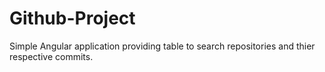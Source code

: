 # Github-Project
Simple Angular application providing table to search repositories and thier respective commits.
